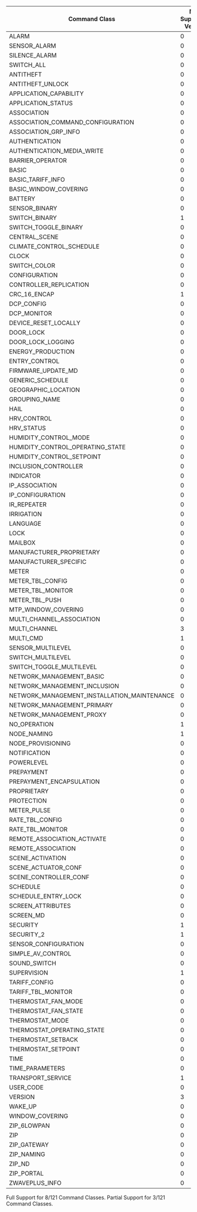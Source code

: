 Command Class | Max Supported Version | Max Spec Version | Support
--------------|-------------------|---------------|---------
ALARM | 0 | 2 | None
SENSOR_ALARM | 0 | 1 | None
SILENCE_ALARM | 0 | 1 | None
SWITCH_ALL | 0 | 1 | None
ANTITHEFT | 0 | 3 | None
ANTITHEFT_UNLOCK | 0 | 1 | None
APPLICATION_CAPABILITY | 0 | 1 | None
APPLICATION_STATUS | 0 | 1 | None
ASSOCIATION | 0 | 3 | None
ASSOCIATION_COMMAND_CONFIGURATION | 0 | 1 | None
ASSOCIATION_GRP_INFO | 0 | 3 | None
AUTHENTICATION | 0 | 1 | None
AUTHENTICATION_MEDIA_WRITE | 0 | 1 | None
BARRIER_OPERATOR | 0 | 1 | None
BASIC | 0 | 2 | None
BASIC_TARIFF_INFO | 0 | 1 | None
BASIC_WINDOW_COVERING | 0 | 1 | None
BATTERY | 0 | 3 | None
SENSOR_BINARY | 0 | 2 | None
SWITCH_BINARY | 1 | 2 | Full
SWITCH_TOGGLE_BINARY | 0 | 1 | None
CENTRAL_SCENE | 0 | 3 | None
CLIMATE_CONTROL_SCHEDULE | 0 | 1 | None
CLOCK | 0 | 1 | None
SWITCH_COLOR | 0 | 3 | None
CONFIGURATION | 0 | 4 | None
CONTROLLER_REPLICATION | 0 | 1 | None
CRC_16_ENCAP | 1 | 1 | Full
DCP_CONFIG | 0 | 1 | None
DCP_MONITOR | 0 | 1 | None
DEVICE_RESET_LOCALLY | 0 | 1 | None
DOOR_LOCK | 0 | 4 | None
DOOR_LOCK_LOGGING | 0 | 1 | None
ENERGY_PRODUCTION | 0 | 1 | None
ENTRY_CONTROL | 0 | 1 | None
FIRMWARE_UPDATE_MD | 0 | 8 | None
GENERIC_SCHEDULE | 0 | 1 | None
GEOGRAPHIC_LOCATION | 0 | 1 | None
GROUPING_NAME | 0 | 1 | None
HAIL | 0 | 1 | None
HRV_CONTROL | 0 | 1 | None
HRV_STATUS | 0 | 1 | None
HUMIDITY_CONTROL_MODE | 0 | 2 | None
HUMIDITY_CONTROL_OPERATING_STATE | 0 | 1 | None
HUMIDITY_CONTROL_SETPOINT | 0 | 2 | None
INCLUSION_CONTROLLER | 0 | 1 | None
INDICATOR | 0 | 4 | None
IP_ASSOCIATION | 0 | 1 | None
IP_CONFIGURATION | 0 | 1 | None
IR_REPEATER | 0 | 1 | None
IRRIGATION | 0 | 1 | None
LANGUAGE | 0 | 1 | None
LOCK | 0 | 1 | None
MAILBOX | 0 | 2 | None
MANUFACTURER_PROPRIETARY | 0 | 1 | None
MANUFACTURER_SPECIFIC | 0 | 2 | None
METER | 0 | 6 | None
METER_TBL_CONFIG | 0 | 1 | None
METER_TBL_MONITOR | 0 | 3 | None
METER_TBL_PUSH | 0 | 1 | None
MTP_WINDOW_COVERING | 0 | 1 | None
MULTI_CHANNEL_ASSOCIATION | 0 | 4 | None
MULTI_CHANNEL | 3 | 4 | Partial
MULTI_CMD | 1 | 1 | Full
SENSOR_MULTILEVEL | 0 | 11 | None
SWITCH_MULTILEVEL | 0 | 4 | None
SWITCH_TOGGLE_MULTILEVEL | 0 | 1 | None
NETWORK_MANAGEMENT_BASIC | 0 | 2 | None
NETWORK_MANAGEMENT_INCLUSION | 0 | 4 | None
NETWORK_MANAGEMENT_INSTALLATION_MAINTENANCE | 0 | 4 | None
NETWORK_MANAGEMENT_PRIMARY | 0 | 1 | None
NETWORK_MANAGEMENT_PROXY | 0 | 4 | None
NO_OPERATION | 1 | 1 | Full
NODE_NAMING | 1 | 1 | Full
NODE_PROVISIONING | 0 | 1 | None
NOTIFICATION | 0 | 8 | None
POWERLEVEL | 0 | 1 | None
PREPAYMENT | 0 | 1 | None
PREPAYMENT_ENCAPSULATION | 0 | 1 | None
PROPRIETARY | 0 | 1 | None
PROTECTION | 0 | 2 | None
METER_PULSE | 0 | 1 | None
RATE_TBL_CONFIG | 0 | 1 | None
RATE_TBL_MONITOR | 0 | 1 | None
REMOTE_ASSOCIATION_ACTIVATE | 0 | 1 | None
REMOTE_ASSOCIATION | 0 | 1 | None
SCENE_ACTIVATION | 0 | 1 | None
SCENE_ACTUATOR_CONF | 0 | 1 | None
SCENE_CONTROLLER_CONF | 0 | 1 | None
SCHEDULE | 0 | 4 | None
SCHEDULE_ENTRY_LOCK | 0 | 3 | None
SCREEN_ATTRIBUTES | 0 | 2 | None
SCREEN_MD | 0 | 2 | None
SECURITY | 1 | 1 | Full
SECURITY_2 | 1 | 1 | Partial
SENSOR_CONFIGURATION | 0 | 1 | None
SIMPLE_AV_CONTROL | 0 | 4 | None
SOUND_SWITCH | 0 | 2 | None
SUPERVISION | 1 | 2 | Full
TARIFF_CONFIG | 0 | 1 | None
TARIFF_TBL_MONITOR | 0 | 1 | None
THERMOSTAT_FAN_MODE | 0 | 5 | None
THERMOSTAT_FAN_STATE | 0 | 2 | None
THERMOSTAT_MODE | 0 | 3 | None
THERMOSTAT_OPERATING_STATE | 0 | 2 | None
THERMOSTAT_SETBACK | 0 | 1 | None
THERMOSTAT_SETPOINT | 0 | 3 | None
TIME | 0 | 2 | None
TIME_PARAMETERS | 0 | 2 | None
TRANSPORT_SERVICE | 1 | 2 | Partial
USER_CODE | 0 | 2 | None
VERSION | 3 | 3 | Full
WAKE_UP | 0 | 3 | None
WINDOW_COVERING | 0 | 1 | None
ZIP_6LOWPAN | 0 | 1 | None
ZIP | 0 | 5 | None
ZIP_GATEWAY | 0 | 1 | None
ZIP_NAMING | 0 | 1 | None
ZIP_ND | 0 | 1 | None
ZIP_PORTAL | 0 | 1 | None
ZWAVEPLUS_INFO | 0 | 2 | None

Full Support for 8/121 Command Classes.
Partial Support for 3/121 Command Classes.